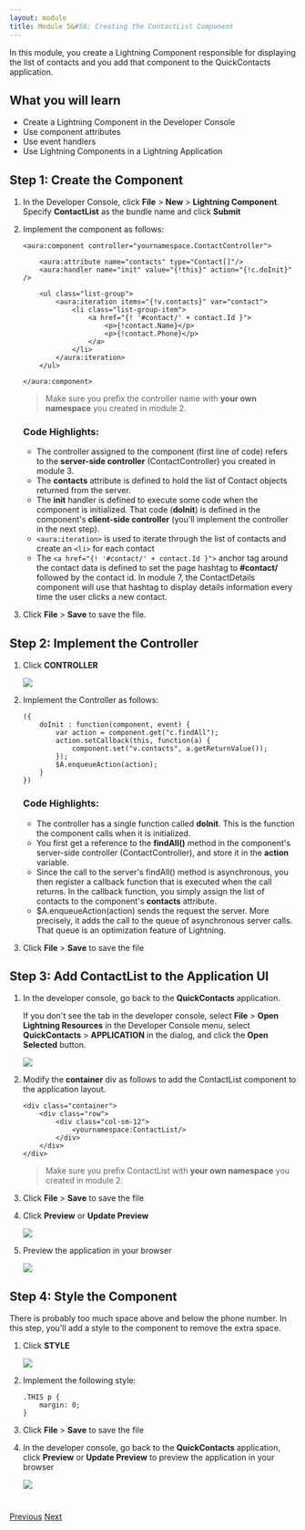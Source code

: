 ```yaml
---
layout: module
title: Module 5&#58; Creating the ContactList Component
---
```


In this module, you create a Lightning Component responsible for displaying the list of contacts and you add that component to the QuickContacts application.

## What you will learn
- Create a Lightning Component in the Developer Console
- Use component attributes
- Use event handlers
- Use Lightning Components in a Lightning Application


## Step 1: Create the Component

1. In the Developer Console, click **File** > **New** > **Lightning Component**. Specify **ContactList** as the bundle name and click **Submit**

2. Implement the component as follows:

    ```
    <aura:component controller="yournamespace.ContactController">

        <aura:attribute name="contacts" type="Contact[]"/>
        <aura:handler name="init" value="{!this}" action="{!c.doInit}" />

        <ul class="list-group">
            <aura:iteration items="{!v.contacts}" var="contact">
                <li class="list-group-item">
                    <a href="{! '#contact/' + contact.Id }">
                        <p>{!contact.Name}</p>
                        <p>{!contact.Phone}</p>
                    </a>
                </li>
            </aura:iteration>
        </ul>

    </aura:component>
    ```

    > Make sure you prefix the controller name with **your own namespace** you created in module 2.

    ### Code Highlights:
    - The controller assigned to the component (first line of code) refers to the **server-side controller** (ContactController) you created in module 3.
    - The **contacts** attribute is defined to hold the list of Contact objects returned from the server.
    - The **init** handler is defined to execute some code when the component is initialized. That code (**doInit**) is defined in the component's
**client-side controller** (you'll implement the controller in the next step).
    - ```<aura:iteration>``` is used to iterate through the list of contacts and create an ```<li>``` for each contact
    - The ```<a href="{! '#contact/' + contact.Id }">``` anchor tag around the contact data is defined to set the page hashtag to **#contact/** followed by the contact id. In module 7, the ContactDetails component will use that hashtag to display details information every time the user clicks a new contact.


1. Click **File** > **Save** to save the file.


## Step 2: Implement the Controller

1. Click **CONTROLLER**

    ![](images/component-controller.jpg)

1. Implement the Controller as follows:

    ```
    ({
        doInit : function(component, event) {
            var action = component.get("c.findAll");
            action.setCallback(this, function(a) {
                component.set("v.contacts", a.getReturnValue());
            });
            $A.enqueueAction(action);
        }
    })
    ```

    ### Code Highlights:
    - The controller has a single function called **doInit**. This is the function the component calls when it is initialized.
    - You first get a reference to the **findAll()** method in the component's server-side controller (ContactController), and store it in the **action** variable.
    - Since the call to the server's findAll() method is asynchronous, you then register a callback function that is executed when the call returns. In the callback function, you simply assign the list of contacts to the component's **contacts** attribute.
    - $A.enqueueAction(action) sends the request the server. More precisely, it adds the call to the queue of asynchronous server calls. That queue is an optimization feature of Lightning.

1. Click **File** > **Save** to save the file


## Step 3: Add ContactList to the Application UI

1. In the developer console, go back to the **QuickContacts** application.

    If you don't see the tab in the developer console, select **File** > **Open Lightning Resources** in the Developer Console menu, select **QuickContacts** > **APPLICATION** in the dialog, and click the **Open Selected** button.

    ![](images/lightning-resources.jpg)


1. Modify the **container** div as follows to add the ContactList component to the application layout.

    ```
    <div class="container">
        <div class="row">
            <div class="col-sm-12">
                <yournamespace:ContactList/>
            </div>
        </div>
    </div>
    ```

    > Make sure you prefix ContactList with **your own namespace** you created in module 2.


1. Click **File** > **Save** to save the file

1. Click **Preview** or **Update Preview**

    ![](images/application-update-preview.jpg)

1. Preview the application in your browser

    ![](images/app-v2.png)


## Step 4: Style the Component

There is probably too much space above and below the phone number. In this step, you'll add a style to the component to remove the extra space.


1. Click **STYLE**

    ![](images/component-style.jpg)

1. Implement the following style:

    ```
    .THIS p {
        margin: 0;
    }
    ```

1. Click **File** > **Save** to save the file

1. In the developer console, go back to the **QuickContacts** application, click **Preview** or **Update Preview** to preview the application in your browser

    ![](images/app-v3.png)



<div class="row" style="margin-top:40px;">
<div class="col-sm-12">
<a href="create-lightning-application.html" class="btn btn-default"><i class="glyphicon glyphicon-chevron-left"></i> Previous</a>
<a href="create-searchbar-component.html" class="btn btn-default pull-right">Next <i class="glyphicon glyphicon-chevron-right"></i></a>
</div>
</div>
